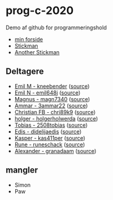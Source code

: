 # prog-c-2020

Demo af github for programmeringshold

- [min forside](website/)
- [Stickman](stickman/)
- [Another Stickman](stickman-2/)

## Deltagere

- [Emil M - kneebender](http://kneebender.github.io/) 
    ([source](https://github.com/kneebender/kneebender.github.io))
- [Emil N - emil648j](http://emil648j.github.io/) 
    ([source](https://github.com/emil648j/emil648j.github.io))
- [Magnus - magn7340](http://magn7340.github.io/) 
    ([source](https://github.com/magn7340/magn7340.github.io))
- [Ammar - 3ammar22](http://3ammar22.github.io/) 
    ([source](https://github.com/3ammar22/3ammar22.github.io))
- [Christian FB - chri89k9](http://chri89k9.github.io/) 
    ([source](https://github.com/chri89k9/chri89k9.github.io))
- [holger - holgerholwerda](http://holgerholwerda.github.io/) 
    ([source](https://github.com/holgerholwerda/holgerholwerda.github.io))
- [Tobias - 2508tobias](http://2508tobias.github.io/) 
    ([source](https://github.com/2508tobias/2508tobias.github.io))
- [Edis - didelijaedis](http://didelijaedis.github.io/) 
    ([source](https://github.com/didelijaedis/didelijaedis.github.io))
- [Kasper - kas411per](http://kas411per.github.io/) 
    ([source](https://github.com/kas411per/kas411per.github.io))
- [Rune - runeschack](http://runeschack.github.io/) 
    ([source](https://github.com/runeschack/runeschack.github.io))
- [Alexander - granadaam](https://granadaam.github.io/)
    ([source](https://github.com/granadaam/granadaam.github.io))

## mangler
- Simon
- Paw
